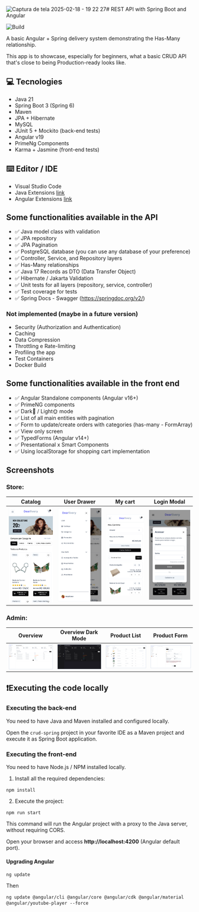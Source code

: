 ![Captura de tela 2025-02-18 - 19 22 27](https://github.com/user-attachments/assets/0ea8ab03-02c9-48fb-ab82-661f2befe07f)# REST API with Spring Boot and Angular

![Build](https://github.com/loiane/crud-angular-spring/actions/workflows/build.yml/badge.svg?branch=main)

A basic Angular + Spring delivery system demonstrating the Has-Many relationship.

This app is to showcase, especially for beginners, what a basic CRUD API that's close to being Production-ready looks like.

## 💻 Tecnologies

- Java 21
- Spring Boot 3 (Spring 6)
- Maven
- JPA + Hibernate
- MySQL
- JUnit 5 + Mockito (back-end tests)
- Angular v19
- PrimeNg Components
- Karma + Jasmine (front-end tests)

## ⌨️ Editor / IDE

- Visual Studio Code
- Java Extensions [link](https://marketplace.visualstudio.com/items?itemName=loiane.java-spring-extension-pack)
- Angular Extensions [link](https://marketplace.visualstudio.com/items?itemName=loiane.angular-extension-pack)

## Some functionalities available in the API

- ✅ Java model class with validation
- ✅ JPA repository
- ✅ JPA Pagination
- ✅ PostgreSQL database (you can use any database of your preference)
- ✅ Controller, Service, and Repository layers
- ✅ Has-Many relationships
- ✅ Java 17 Records as DTO (Data Transfer Object)
- ✅ Hibernate / Jakarta Validation
- ✅ Unit tests for all layers (repository, service, controller)
- ✅ Test coverage for tests
- ✅ Spring Docs - Swagger (https://springdoc.org/v2/)

### Not implemented (maybe in a future version)

- Security (Authorization and Authentication)
- Caching
- Data Compression
- Throttling e Rate-limiting
- Profiling the app
- Test Containers
- Docker Build

## Some functionalities available in the front end

- ✅ Angular Standalone components (Angular v16+)
- ✅ PrimeNG components
- ✅ Dark🌛 / Light🌞 mode
- ✅ List of all main entities with pagination
- ✅ Form to update/create orders with categories (has-many - FormArray)
- ✅ View only screen
- ✅ TypedForms (Angular v14+)
- ✅ Presentational x Smart Components
- ✅ Using localStorage for shopping cart implementation

## Screenshots

### Store:

<table>
  <thead>
    <th>
      Catalog
    </th>
    <th>
      User Drawer
    </th>
    <th>
      My cart
    </th>
    <th>
      Login Modal
    </th>
  </thead>
  <tbody>
    <td><img style="width: 300px" src="./docs/store-catalog.png" alt="Main Page" width="100%"></td>
    <td><img style="width: 300px" src="./docs/user-drawer.png" alt="User Drawer" width="100%"></td>
    <td><img style="width: 300px" src="./docs/my-cart.png" alt="My cart" width="100%"></td>
    <td><img style="width: 300px" src="./docs/login-modal.png" alt="Login Modal" width="100%"></td>
  </tbody>
</table>

### Admin:

<table>
  <thead>
    <th>
      Overview
    </th>
    <th>
      Overview Dark Mode
    </th>
    <th>
      Product List
    </th>
    <th>
      Product Form
    </th>
  </thead>
  <tbody>
    <td><img style="width: 600px; border: 1px solid #e2e8f0" src="./docs/admin-overview.png" alt="Overview Page" width="100%"></td>
    <td> <img style="width: 600px; border: 1px solid #e2e8f0" src="./docs/dark-mode.png" alt="Dark mode Overview Page" width="100%"></td>
    <td><img style="width: 600px; border: 1px solid #e2e8f0" src="./docs/product-list.png" alt="Product List Page" width="100%"></td>
    <td><img style="width: 600px; border: 1px solid #e2e8f0" src="./docs/product-form.png" alt="Product Form Page" width="100%"></td>
  </tbody>
</table>

## ❗️Executing the code locally

### Executing the back-end

You need to have Java and Maven installed and configured locally.

Open the `crud-spring` project in your favorite IDE as a Maven project and execute it as Spring Boot application.

### Executing the front-end

You need to have Node.js / NPM installed locally.

1. Install all the required dependencies:

```
npm install
```

2. Execute the project:

```
npm run start
```

This command will run the Angular project with a proxy to the Java server, without requiring CORS.

Open your browser and access **http://localhost:4200** (Angular default port).

#### Upgrading Angular

```
ng update
```

Then

```
ng update @angular/cli @angular/core @angular/cdk @angular/material @angular/youtube-player --force
```
